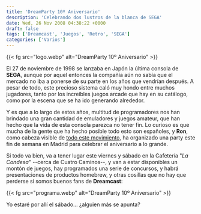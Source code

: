```yaml
---
title: 'DreamParty 10º Aniversario'
description: 'Celebrando dos lustros de la blanca de SEGA'
date: Wed, 26 Nov 2008 04:38:22 +0000
draft: false
tags: ['Dreamcast', 'Juegos', 'Retro', 'SEGA']
categories: ['Varios']
---
```


{{< fg src="logo.webp" alt="DreamParty 10º Aniversario" >}}

El 27 de noviembre de 1998 se lanzaba en Japón la última consola de **SEGA**, aunque por aquel entonces la compañía aún no sabía que el mercado no iba a ponerse de su parte en los años que vendrían después. A pesar de todo, este precioso sistema caló muy hondo entre muchos jugadores, tanto por los increíbles juegos arcade que hay en su catálogo, como por la escena que se ha ido generando alrededor.

Y es que a lo largo de estos años, multitud de programadores nos han brindado una gran cantidad de emuladores y juegos amateur, que han hecho que la vida de esta consola parezca no tener fin. Lo curioso es que mucha de la gente que ha hecho posible todo esto son españoles, y **Ron**, como cabeza visible de [todo este movimiento](http://www.dreamcast.es/), ha organizado una party este fin de semana en Madrid para celebrar el aniversario a lo grande.

Si todo va bien, va a tener lugar este viernes y sábado en la Cafetería "_La Condesa_" --cerca de Cuatro Caminos--, y van a estar disponibles un montón de juegos, hay programados una serie de concursos, y habrá presentaciones de productos homebrew, y otras cosillas que no hay que perderse si somos buenos fans de **Dreamcast**:

{{< fg src="programa.webp" alt="DreamParty 10º Aniversario" >}}

Yo estaré por allí el sábado... ¿alguien más se apunta?